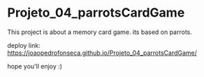 # Projeto_04_parrotsCardGame

This project is about a memory card game. its based on parrots.

deploy link: https://joaopedrofonseca.github.io/Projeto_04_parrotsCardGame/

hope you'll enjoy :)
